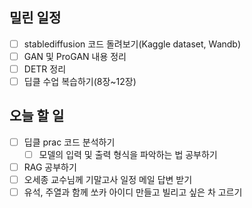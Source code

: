 ## 밀린 일정
- [ ] stablediffusion 코드 돌려보기(Kaggle dataset, Wandb)
- [ ] GAN 및 ProGAN 내용 정리
- [ ] DETR 정리
- [ ] 딥클 수업 복습하기(8장~12장)

## 오늘 할 일
- [ ] 딥클 prac 코드 분석하기
	- [ ] 모델의 입력 및 출력 형식을 파악하는 법 공부하기
- [ ] RAG 공부하기
- [ ] 오세종 교수님께 기말고사 일정 메일 답변 받기
- [ ] 유석, 주열과 함께 쏘카 아이디 만들고 빌리고 싶은 차 고르기